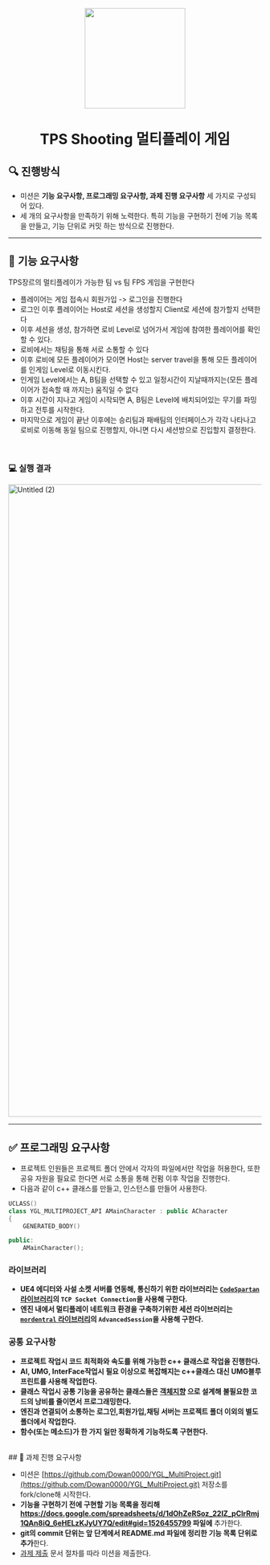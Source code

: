 <p align="middle" >

 <img width="200px;" src = "https://user-images.githubusercontent.com/106827197/209891837-2d6620d6-cf61-4ce3-b7e7-6ba2422765be.png"/>

</p>
<h1 align="middle">TPS Shooting 멀티플레이 게임</h1>



## 🔍 진행방식

- 미션은 **기능 요구사항, 프로그래밍 요구사항, 과제 진행 요구사항** 세 가지로 구성되어 있다.
- 세 개의 요구사항을 만족하기 위해 노력한다. 특히 기능을 구현하기 전에 기능 목록을 만들고, 기능 단위로 커밋 하는 방식으로 진행한다.

---
## 🎯 기능 요구사항
TPS장르의 멀티플레이가 가능한 팀 vs 팀 FPS 게임을 구현한다

- 플레이어는 게임 접속시 회원가입 -> 로그인을 진행한다
- 로그인 이후 플레이어는 Host로 세션을 생성할지 Client로 세션에 참가할지 선택한다
- 이후 세션을 생성, 참가하면 로비 Level로 넘어가서 게임에 참여한 플레이어를 확인할 수 있다.
- 로비에서는 채팅을 통해 서로 소통할 수 있다
- 이후 로비에 모든 플레이어가 모이면 Host는 server travel을 통해 모든 플레이어를 인게임 Level로 이동시킨다.
- 인게임 Level에서는 A, B팀을 선택할 수 있고 일정시간이 지날때까지는(모든 플레이어가 접속할 때 까지는) 움직일 수 없다
- 이후 시간이 지나고 게임이 시작되면 A, B팀은 Level에 배치되어있는 무기를 파밍하고 전투를 시작한다.
- 마지막으로 게임이 끝난 이후에는 승리팀과 패배팀의 인터페이스가 각각 나타나고 로비로 이동해 동일 팀으로 진행할지, 아니면 다시 세션방으로 진입할지 결정한다.

<br>

### 💻 실행 결과

<img width="1259" alt="Untitled (2)" src="https://user-images.githubusercontent.com/106827197/209893043-d182ab50-af11-45b7-99ea-76b472d0eafc.png">

<br>

---
## ✅ 프로그래밍 요구사항
- 프로젝트 인원들은 프로젝트 폴더 안에서 각자의 파일에서만 작업을 허용한다, 또한 공유 자원을 필요로 한다면 서로 소통을 통해 컨펌 이후 작업을 진행한다. 
- 다음과 같이 c++ 클래스를 만들고, 인스턴스를 만들어 사용한다.
```c++
UCLASS()
class YGL_MULTIPROJECT_API AMainCharacter : public ACharacter
{
	GENERATED_BODY()

public:
	AMainCharacter();

```
### 라이브러리
- **UE4 에디터와 사설 소켓 서버를 연동해, 통신하기 위한 라이브러리는 [`CodeSpartan` 라이브러리](https://github.com/CodeSpartan/UE4TcpSocketPlugin.git)의 `TCP Socket Connection`을 사용해 구한다.**
- **엔진 내에서 멀티플레이 네트워크 환경을 구축하기위한 세션 라이브러리는 [`mordentral` 라이브러리](https://github.com/mordentral/AdvancedSessionsPlugin.git)의 `AdvancedSession`을 사용해 구한다.**
  

### 공통 요구사항

- **프로젝트 작업시 코드 최적화와 속도를 위해 가능한 c++ 클래스로 작업을 진행한다.**
- **AI, UMG, InterFace작업시 필요 이상으로 복잡해지는 c++클래스 대신 UMG블루프린트를 사용해 작업한다.**
- **클래스 작업시 공통 기능을 공유하는 클래스들은 [객체지향](https://docs.unrealengine.com/4.26/ko/ProgrammingAndScripting/ClassCreation/) 으로 설계해 불필요한 코드의 낭비를 줄이면서 프로그래밍한다.**
- **엔진과 연결되어 소통하는 로그인,회원가입,채팅 서버는 프로젝트 폴더 이외의 별도 폴더에서 작업한다.**
- **함수(또는 메소드)가 한 가지 일만 정확하게 기능하도록 구현한다.**

<br>
## 📝 과제 진행 요구사항

- 미션은 [https://github.com/Dowan0000/YGL_MultiProject.git](https://github.com/Dowan0000/YGL_MultiProject.git) 저장소를 fork/clone해 시작한다.
- **기능을 구현하기 전에 구현할 기능 목록을 정리해 https://docs.google.com/spreadsheets/d/1dOhZeRSoz_22IZ_pClrRmj1QAn8iQ_6eHELzKJyUY7Q/edit#gid=1526455799 파일에** 추가한다.
- **git의 commit 단위는 앞 단계에서 README.md 파일에 정리한 기능 목록 단위로 추가**한다.
- [과제 제출](https://docs.google.com/spreadsheets/d/1dOhZeRSoz_22IZ_pClrRmj1QAn8iQ_6eHELzKJyUY7Q/edit#gid=1526455799) 문서 절차를 따라 미션을 제출한다.
